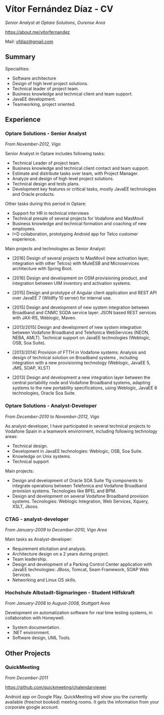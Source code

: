 # Vítor Fernández Díaz - CV
*Senior Analyst at Optare Solutions*,
*Ourense Area*

https://about.me/vitorfernandez

Mail: vfdiaz@gmail.com

## Summary

Specialities:
- Software architecture
- Design of high level project solutions.
- Technical leader of project team.
- Business knowledge and technical client and team support.
- JavaEE development.
- Teamworking, project oriented.

## Experience

### Optare Solutions - Senior Analyst
*From November-2012, Vigo*

Senior Analyst in Optare includes following tasks:
- Technical Leader of project team.
- Business knowledge and technical client contact and team support.
- Estimate and distribute tasks over team, with Project Manager.
- Analyze and design of high level project solutions.
- Technical design and tests plans.
- Development key features or critical tasks, mostly JavaEE technologies and Oracle products.

Other tasks during this period in Optare:
- Support for HR in technical interviews
- Technical presale of several projects for Vodafone and MasMovil
- Business knowledge and technical formation and coaching of new employees.
- I+D collaboration, prototyping Android app for Telco customer experience.

Main projects and technologies as Senior Analyst:
- [2016] Design of several projects to MasMovil (new activation layer, integration with other Telcos) with MuleESB and Microservices architecture with Spring Boot.

- [2016] Design and development on OSM provisioning product, and integration between UIM inventory and activation systems.

- [2015] Design and prototype of Angular client application and REST API over JavaEE 7 (Wildfly 10 server) for internal use.

- [2015] Design and development of new system integration between Broadband and CNMC SGDA service layer: JSON based REST services with JAX-RS, Weblogic, Maven.

- [2013/2015] Design and development of new system integration between Vodafone Broadband and Telefonica WebServices (NEON, NEBA, AMLT). Technical support on JavaEE technologies (Weblogic, OSB, Soa Suite).

- [2013/2014] Provision of FTTH in Vodafone systems: Analysis and design of technical solution on Broadband systems , including integration with a new provisioning technology (Weblogic, JavaEE 5, JMS, SOAP, XLST)

- [2013] Design and development a new integration layer between the central portability node and Vodafone Broadband systems, adapting systems to the  new portability specifications, using Weblogic, JavaEE 6 technologies, Oracle Soa Suite.

### Optare Solutions - Analyst-Developer
*From December-2010 to November-2012, Vigo*

As analyst-developer, I have participated in several technical projects to Vodafone Spain in a teamwork environment, including following technology areas:
- Technical design.
- Development in JavaEE technologies: Weblogic, OSB, Soa Suite.
- Knowledge on Unix systems.
- Technical support

Main projects:
- Design and development of Oracle SOA Suite 11g components to integrate operations between  Telefonica and Vodafone Broadband provision systems. Tecnologies like BPEL and BPM.
- Design and development on several Vodafone Broadband provision systems. Tecnologies: Weblogic Integration, Web Services, Xquery, XSLT, Jboss.

### CTAG - analyst-developer
*From January-2009 to December-2010, Vigo Area*

Main tasks as Analyst-developer:

- Requirement elicitation and analysis.
- Architecture design on a 2 years during project.
- Team leadership.
- Design and development of a Parking Control Center application with JavaEE technologies: JBoss, Tomcat, Seam Framework, SOAP Web Services.
- Networking and Linux OS skills.

### Hochshule Albstadt-Sigmaringen - Student Hilfskraft
*From January-2008 to August-2008, Stuttgart Area*

Development on automatization software for real time testing systems, in collaboration with Honeywell.
- System documentation.
- .NET environment.
- Software design, UML Tools.

## Other Projects

### QuickMeeting
*From December-2011*

https://github.com/quickmeeting/chalendarviewer

Android app on Google Play. QuickMeeting will show you the currently available (free/not booked) meeting rooms. It gets the information from your corporate google account.
